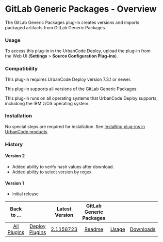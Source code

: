 # GitLab Generic Packages - Overview

The GitLab Generic Packages plug-in creates versions and imports packaged artifacts from GitLab Generic Packages.


### Usage

To access this plug-in in the UrbanCode Deploy, upload the plug-in from the Web UI (**Settings** > **Source Configuration Plug-ins**).

### Compatibility

This plug-in requires UrbanCode Deploy version 7.3.1 or newer.

This plug-in supports all versions of the GitLab Generic Packages.

This plug-in runs on all operating systems that UrbanCode Deploy supports, includong the IBM z/OS operating system.

### Installation

No special steps are required for installation. See [Installing plug-ins in UrbanCode products](https://community.ibm.com/community/user/wasdevops/blogs/laurel-dickson-bull1/2022/06/13/install-plugins).


### History

#### Version 2

* Added ability to verify hash values after download.
* Added ability to select version by regex.

#### Version 1

* Initial release



|Back to ...| |Latest Version|GitLab Generic Packages|||
| :---: | :---: | :---: | :---: | :---: | :---: |
|[All Plugins](../../index.md)|[Deploy Plugins](../README.md)|[2.1158723](https://raw.githubusercontent.com/UrbanCode/IBM-UCD-PLUGINS/main/files/gitlab-sourceconfig-generic-packages/ucd-plugins-sourceconfig-gitlab-generic-packages-2.1158723.zip)|[Readme](README.md)|[Usage](usage.md)|[Downloads](downloads.md)|
